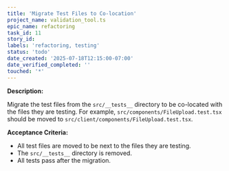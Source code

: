 ```yaml
---
title: 'Migrate Test Files to Co-location'
project_name: validation_tool.ts
epic_name: refactoring
task_id: 11
story_id: 
labels: 'refactoring, testing'
status: 'todo'
date_created: '2025-07-18T12:15:00-07:00'
date_verified_completed: ''
touched: '*'
---
```


**Description:**

Migrate the test files from the `src/__tests__` directory to be co-located with the files they are testing. For example, `src/components/FileUpload.test.tsx` should be moved to `src/client/components/FileUpload.test.tsx`.

**Acceptance Criteria:**

- All test files are moved to be next to the files they are testing.
- The `src/__tests__` directory is removed.
- All tests pass after the migration.
